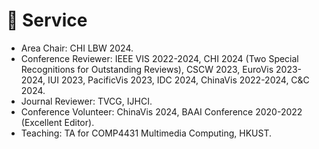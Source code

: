 # 📖 Service

- Area Chair: CHI LBW 2024.
- Conference Reviewer: IEEE VIS 2022-2024, CHI 2024 (Two Special Recognitions for Outstanding Reviews), CSCW 2023, EuroVis 2023-2024, IUI 2023, PacificVis 2023, IDC 2024, ChinaVis 2022-2024, C&amp;C 2024.
- Journal Reviewer: TVCG, IJHCI.
- Conference Volunteer: ChinaVis 2024, BAAI Conference 2020-2022 (Excellent Editor).
- Teaching: TA for COMP4431 Multimedia Computing, HKUST.